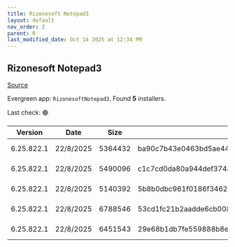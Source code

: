 ```yaml
---
title: Rizonesoft Notepad3
layout: default
nav_order: 2
parent: R
last_modified_date: Oct 14 2025 at 12:34 PM
---
```


## Rizonesoft Notepad3

[Source](https://www.rizonesoft.com/downloads/notepad3)

Evergreen app: `RizonesoftNotepad3`. Found **5** installers.

Last check: 🟢

| Version    | Date      | Size    | Sha256                                                           | Architecture | InstallerType | Type | URI                                                                                                                                                                                                                                  |
| ---------- | --------- | ------- | ---------------------------------------------------------------- | ------------ | ------------- | ---- | ------------------------------------------------------------------------------------------------------------------------------------------------------------------------------------------------------------------------------------ |
| 6.25.822.1 | 22/8/2025 | 5364432 | ba90c7b43e0463bd5ae44f5b0f12b162f599c23547d8940366520c94600d48e7 | x64          | Default       | exe  | [https://github.com/rizonesoft/Notepad3/releases/download/RELEASE_6.25.822.1/Notepad3_6.25.822.1_x64_Setup.exe](https://github.com/rizonesoft/Notepad3/releases/download/RELEASE_6.25.822.1/Notepad3_6.25.822.1_x64_Setup.exe)       |
| 6.25.822.1 | 22/8/2025 | 5490096 | c1c7cd0da80a944def374a03ffe7e7571516fe08c7a34dec1f4d5db0669782d9 | x86          | Portable      | exe  | [https://github.com/rizonesoft/Notepad3/releases/download/RELEASE_6.25.822.1/Notepad3Portable_6.25.822.1.paf.exe](https://github.com/rizonesoft/Notepad3/releases/download/RELEASE_6.25.822.1/Notepad3Portable_6.25.822.1.paf.exe)   |
| 6.25.822.1 | 22/8/2025 | 5140392 | 5b8b0dbc961f0186f3462569409fe5220755c44a695e3fac42805475c134d1a8 | x86          | Default       | exe  | [https://github.com/rizonesoft/Notepad3/releases/download/RELEASE_6.25.822.1/Notepad3_6.25.822.1_x86_Setup.exe](https://github.com/rizonesoft/Notepad3/releases/download/RELEASE_6.25.822.1/Notepad3_6.25.822.1_x86_Setup.exe)       |
| 6.25.822.1 | 22/8/2025 | 6788546 | 53cd1fc21b2aadde6cb008a86dc814c607ee0246323cd6a34a6d725a84d5b8eb | x64          | Portable      | zip  | [https://github.com/rizonesoft/Notepad3/releases/download/RELEASE_6.25.822.1/Notepad3_6.25.822.1_x64_Portable.zip](https://github.com/rizonesoft/Notepad3/releases/download/RELEASE_6.25.822.1/Notepad3_6.25.822.1_x64_Portable.zip) |
| 6.25.822.1 | 22/8/2025 | 6451543 | 29e68b1db7fe559888b8edb6cb18f69d13b5cc1af519fbb8b974afd83258196a | x86          | Portable      | zip  | [https://github.com/rizonesoft/Notepad3/releases/download/RELEASE_6.25.822.1/Notepad3_6.25.822.1_x86_Portable.zip](https://github.com/rizonesoft/Notepad3/releases/download/RELEASE_6.25.822.1/Notepad3_6.25.822.1_x86_Portable.zip) |

